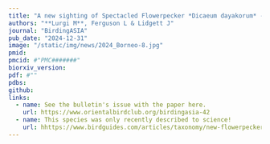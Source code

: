```yaml
---
title: "A new sighting of Spectacled Flowerpecker *Dicaeum dayakorum* - the first in Sabah (Malaysia) for 10 years" 
authors: "**Lurgi M**, Ferguson L & Lidgett J"
journal: "BirdingASIA"
pub_date: "2024-12-31"
image: "/static/img/news/2024_Borneo-8.jpg"
pmid: 
pmcid: #"PMC#######"
biorxiv_version: 
pdf: #""
pdbs:
github:
links:
  - name: See the bulletin's issue with the paper here.
    url: https://www.orientalbirdclub.org/birdingasia-42
  - name: This species was only recently described to science!
    url: hhttps://www.birdguides.com/articles/taxonomy/new-flowerpecker-species-described-from-borneo/
---
```

